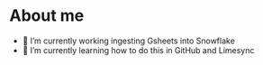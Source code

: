 # About me

- 🔭 I’m currently working ingesting Gsheets into Snowflake
- 🌱 I’m currently learning how to do this in GitHub and Limesync
